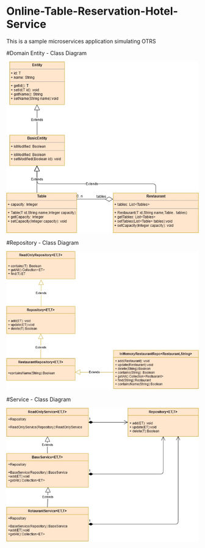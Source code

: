 # Online-Table-Reservation-Hotel-Service
This is a sample microservices application simulating OTRS

#Domain Entity - Class Diagram

![restaurant class diagram](./src/main/resources/hotel-reservation-restaurant-class-diagram.jpg)

#Repository - Class Diagram

![restaurant repo class diagram](./src/main/resources/hotel-reservation-restaurant-class-diagram-repo.jpg)

#Service - Class Diagram

![restaurant service class diagram](./src/main/resources/hotel-reservation-restaurant-class-diagram-service.jpg)

